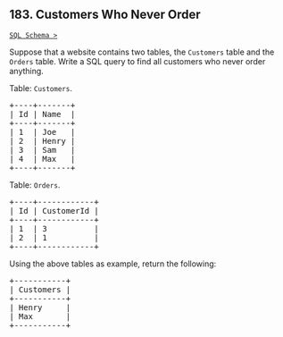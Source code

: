 ## 183. Customers Who Never Order

[`SQL Schema >`](../../assets/Problem183.sql)
 
Suppose that a website contains two tables, the `Customers` table and the `Orders` table. Write a SQL query to find all customers who never order anything.

Table: `Customers`.

<pre>
+----+-------+
| Id | Name  |
+----+-------+
| 1  | Joe   |
| 2  | Henry |
| 3  | Sam   |
| 4  | Max   |
+----+-------+
</pre>

Table: `Orders`.

<pre>
+----+------------+
| Id | CustomerId |
+----+------------+
| 1  | 3          |
| 2  | 1          |
+----+------------+
</pre>

Using the above tables as example, return the following:

<pre>
+-----------+
| Customers |
+-----------+
| Henry     |
| Max       |
+-----------+
</pre>
